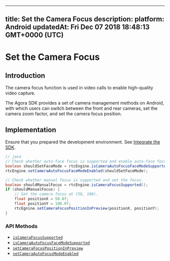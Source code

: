 
---
title: Set the Camera Focus
description: 
platform: Android
updatedAt: Fri Dec 07 2018 18:48:13 GMT+0000 (UTC)
---
# Set the Camera Focus
## Introduction

The camera focus function is used in video calls to enable high-quality video capture.

The Agora SDK provides a set of camera management methods on Android, with which users can switch between the front and rear cameras, set the camera zoom factor, and set the camera focus position.

## Implementation

Ensure that you prepared the development environment. See [Integrate the SDK](../../en/Video/android_video.md).

```java
// java
// Check whether auto-face focus is supported and enable auto-face focus.
boolean shouldSetFaceMode = rtcEngine.isCameraAutoFocusFaceModeSupported();
rtcEngine.setCameraAutoFocusFaceModeEnabled(shouldSetFaceMode);

// Check whether manual focus is supported and set the focus.
boolean shouldManualFocus = rtcEngine.isCameraFocusSupported();
if (shouldManualFocus) {
    // Set the camera focus at (50, 100).
    float positionX = 50.0f;
    float positionY = 100.0f;
    rtcEgnine.setCameraFocusPositionInPreview(positionX, positionY);
}

```

### API Methods

-  [`isCameraFocusSupported`](https://docs.agora.io/en/Video/API%20Reference/java/classio_1_1agora_1_1rtc_1_1_rtc_engine.html#a0e20f04ccecfc41aa23bf63116c9a8cd)
- [`isCameraAutoFocusFaceModeSupported`](https://docs.agora.io/en/Video/API%20Reference/java/classio_1_1agora_1_1rtc_1_1_rtc_engine.html#a09f61f738cf7d8a1902761e03a7fa600)
- [`setCameraFocusPositionInPreview`](https://docs.agora.io/en/Video/API%20Reference/java/classio_1_1agora_1_1rtc_1_1_rtc_engine.html#aba273e4337a760d883b6c7c1344183c0)
- [`setCameraAutoFocusModeEnabled`](https://docs.agora.io/en/Video/API%20Reference/java/classio_1_1agora_1_1rtc_1_1_rtc_engine.html#a7e67afe7ad0045448fe0bd97203afcee)
